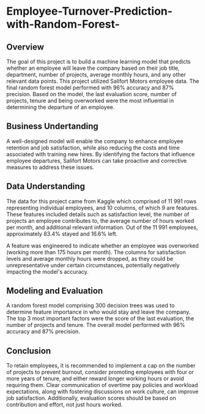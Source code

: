 # Employee-Turnover-Prediction-with-Random-Forest-

## Overview
The goal of this project is to build a machine learning model that predicts whether an employee will leave the company
based on their job title, department, number of projects, average monthly hours, and any other relevant data points. This 
project utilized Salifort Motors employee data. The final random forest model performed with 96% accuracy 
and 87% precision. Based on the model, the last evaluation score, number of projects, tenure  and being overworked were the most influential
in determining the departure of an employee.

## Business Undertanding
A well-designed model will enable the company to enhance employee retention and job satisfaction, while also reducing the costs and time associated
with training new hires. By identifying the factors that influence employee departures, Salifort Motors can take proactive and corrective measures to 
address these issues.

## Data Understanding
The data for this project came from Kaggle which comprised of 11 991 rows representing individual employees, and 10 columns, of which 9 are features. 
These features included details such as satisfaction level, the number of projects an employee contributes to, the average number of hours worked per month, 
and additional relevant information. Out of the 11 991 employees, approximately 83.4% stayed and 16.6% left. 

A feature was engineered to indicate whether an employee was overworked (working more than 175 hours per month). The columns for satisfaction levels and 
average monthly hours were dropped, as they could be unrepresentative under certain circumstances, potentially negatively impacting the model's accuracy.

## Modeling and Evaluation
A random forest model comprising 300 decision trees was used to determine feature importance in who would stay and leave the company. The top 3 most important
factors were the score of the last evaluation, the number of projects and tenure. The overall model performed with 96% accuracy and 87% precision.

## Conclusion
To retain employees, it is recommended to implement a cap on the number of projects to prevent burnout, consider promoting employees with four or more years of tenure, 
and either reward longer working hours or avoid requiring them. Clear communication of overtime pay policies and workload expectations, along with fostering discussions 
on work culture, can improve job satisfaction. Additionally, evaluation scores should be based on contribution and effort, not just hours worked.
